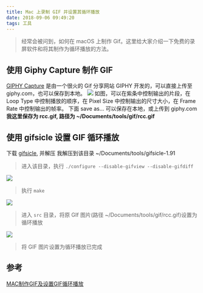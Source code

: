 ```yaml
---
title: Mac 上录制 GIF 并设置其循环播放
date: 2018-09-06 09:49:20
tags: 工具
---
```

> 经常会被问到，如何在 macOS 上制作 Gif。这里给大家介绍一下免费的录屏软件和将其制作为循环播放的方法。

<!--more-->

## 使用 Giphy Capture 制作 GIF

[GIPHY Capture](https://itunes.apple.com/us/app/giphy-capture.-the-gif-maker/id668208984?mt=12) 是由一个很火的 Gif 分享网站 GIPHY 开发的，可以直接上传至 giphy.com，也可以保存到本地。
![](https://i.loli.net/2018/11/20/5bf3a7ba2b3f3.png)
如图，可以在紫条中控制输出的片段，在 Loop Type 中控制播放的顺序，在 Pixel Size 中控制输出的尺寸大小，在 Frame Rate 中控制输出的帧率。
下面 save as... 可以保存在本地，或上传到 giphy.com
**我这里保存为 rcc.gif, 路径为 ~/Documents/tools/gif/rcc.gif**

## 使用 gifsicle 设置 GIF 循环播放
下载 [gifsicle](http://www.lcdf.org/gifsicle/), 并解压
我解压到该目录 ~/Documents/tools/gifsicle-1.91
> 进入该目录，执行 `./configure --disable-gifview --disable-gifdiff`

![](https://i.loli.net/2018/11/20/5bf3a7b79a80a.png)
> 执行 `make`

![](https://i.loli.net/2018/11/20/5bf3a7a3b9151.png)
> 进入 `src` 目录，将原 GIf 图片(路径 ~/Documents/tools/gif/rcc.gif)设置为循环播放

![](https://i.loli.net/2018/11/20/5bf3a7a3f1ccd.png)
> 将 GIF 图片设置为循环播放已完成

## 参考
[MAC制作GIF及设置GIF循环播放](https://www.jianshu.com/p/32b369b4691f)